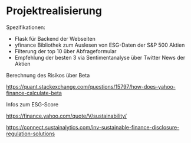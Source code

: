 # Projektrealisierung

Spezifikationen:

- Flask für Backend der Webseiten
- yfinance Bibliothek zum Auslesen von ESG-Daten der S&P 500 Aktien 
- Filterung der top 10 über Abfrageformular
- Empfehlung der besten 3 via Sentimentanalyse über Twitter News der Aktien

Berechnung des Risikos über Beta 

https://quant.stackexchange.com/questions/15797/how-does-yahoo-finance-calculate-beta

Infos zum ESG-Score

https://finance.yahoo.com/quote/V/sustainability/

https://connect.sustainalytics.com/inv-sustainable-finance-disclosure-regulation-solutions
